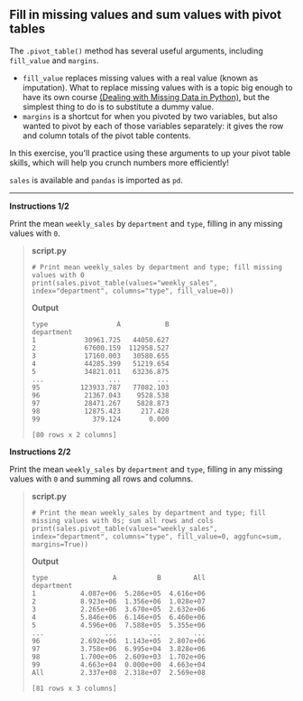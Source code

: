 ## Fill in missing values and sum values with pivot tables

The `.pivot_table()` method has several useful arguments, including `fill_value` and `margins`.

* `fill_value` replaces missing values with a real value (known as imputation). What to replace missing values with is a topic big enough to have its own course [(Dealing with Missing Data in Python)](https://www.datacamp.com/courses/dealing-with-missing-data-in-python), but the simplest thing to do is to substitute a dummy value.
* `margins` is a shortcut for when you pivoted by two variables, but also wanted to pivot by each of those variables separately: it gives the row and column totals of the pivot table contents.

In this exercise, you'll practice using these arguments to up your pivot table skills, which will help you crunch numbers more efficiently!

`sales` is available and `pandas` is imported as `pd`.

<hr>

**Instructions 1/2**

Print the mean `weekly_sales` by `department` and `type`, filling in any missing values with `0`.

> **script.py**
> ```
> # Print mean weekly_sales by department and type; fill missing values with 0
> print(sales.pivot_table(values="weekly_sales", index="department", columns="type", fill_value=0))
> ```
>
> **Output**
> ```
> type                 A           B
> department
> 1            30961.725   44050.627
> 2            67600.159  112958.527
> 3            17160.003   30580.655
> 4            44285.399   51219.654
> 5            34821.011   63236.875
> ...                ...         ...
> 95          123933.787   77082.103
> 96           21367.043    9528.538
> 97           28471.267    5828.873
> 98           12875.423     217.428
> 99             379.124       0.000
>
> [80 rows x 2 columns]
> ```

**Instructions 2/2**

Print the mean `weekly_sales` by `department` and `type`, filling in any missing values with `0` and summing all rows and columns.

> **script.py**
> ```
> # Print the mean weekly_sales by department and type; fill missing values with 0s; sum all rows and cols
> print(sales.pivot_table(values="weekly_sales", index="department", columns="type", fill_value=0, aggfunc=sum, margins=True))
> ```
>
> **Output**
> ```
> type                A          B        All
> department
> 1           4.087e+06  5.286e+05  4.616e+06
> 2           8.923e+06  1.356e+06  1.028e+07
> 3           2.265e+06  3.670e+05  2.632e+06
> 4           5.846e+06  6.146e+05  6.460e+06
> 5           4.596e+06  7.588e+05  5.355e+06
> ...               ...        ...        ...
> 96          2.692e+06  1.143e+05  2.807e+06
> 97          3.758e+06  6.995e+04  3.828e+06
> 98          1.700e+06  2.609e+03  1.702e+06
> 99          4.663e+04  0.000e+00  4.663e+04
> All         2.337e+08  2.318e+07  2.569e+08
> 
> [81 rows x 3 columns]
> ```